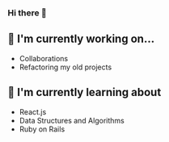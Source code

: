 ### Hi there 👋
## 🔭 I'm currently working on...

- Collaborations
- Refactoring my old projects

## 🌱 I'm currently learning about

- React.js
- Data Structures and Algorithms
- Ruby on Rails

